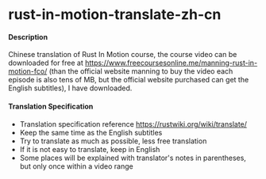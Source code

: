 # rust-in-motion-translate-zh-cn

#### Description
Chinese translation of Rust In Motion course, the course video can be downloaded for free at https://www.freecoursesonline.me/manning-rust-in-motion-fco/ (than the official website manning to buy the video each episode is also tens of MB, but the official website purchased can get the English subtitles), I have downloaded.

#### Translation Specification
* Translation specification reference https://rustwiki.org/wiki/translate/
* Keep the same time as the English subtitles
* Try to translate as much as possible, less free translation
* If it is not easy to translate, keep in English
* Some places will be explained with translator's notes in parentheses, but only once within a video range 
